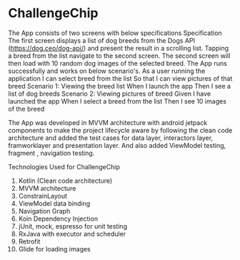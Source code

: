 # ChallengeChip

The App consists of two screens with below specifications
Specification
The first screen displays a list of dog breeds from the Dogs API (https://dog.ceo/dog-api/) and present the result in a scrolling list.
Tapping a breed from the list navigate to the second screen.
The second screen will then load with 10 random dog images of the selected breed.
The App runs successfully and works on below scenario's.
As a user running the application I can select breed from the list So that I can view pictures of that breed
Scenario 1: Viewing the breed list When I launch the app Then I see a list of dog breeds
Scenario 2: Viewing pictures of breed Given I have launched the app When I select a breed from the list Then I see 10 images of the breed

The App was developed in MVVM architecture with android jetpack components to make the project lifecycle aware by following the clean code architecture and added the test cases
for data layer, interactors layer, framworklayer and presentation layer. And also added ViewModel testing, fragment , navigation testing.

Technologies Used for ChallengeChip

1) Kotlin (Clean code architecture)
2) MVVM architecture
3) ConstrainLayout
4) ViewModel data binding
5) Navigation Graph
6) Koin Dependency Injection
7) jUnit, mock, espresso for unit testing
8) RxJava with executor and scheduler
9) Retrofit
10) Glide for loading images
